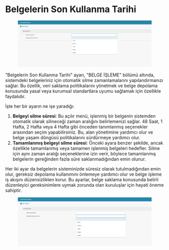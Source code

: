 # Belgelerin Son Kullanma Tarihi

<figure><img src="../../../.gitbook/assets/Bildschirmfoto 2024-05-08 um 10.29.17.png" alt=""><figcaption></figcaption></figure>

"Belgelerin Son Kullanma Tarihi" ayarı, "BELGE İŞLEME" bölümü altında, sistemdeki belgeleriniz için otomatik silme zamanlamalarını yapılandırmanızı sağlar. Bu özellik, veri saklama politikalarını yönetmek ve belge depolama konusunda yasal veya kurumsal standartlara uyumu sağlamak için özellikle faydalıdır.

İşte her bir ayarın ne işe yaradığı:

1. **Belgeyi silme süresi**: Bu açılır menü, işlenmiş bir belgenin sistemden otomatik olarak silineceği zaman aralığını belirlemenizi sağlar. 48 Saat, 1 Hafta, 2 Hafta veya 4 Hafta gibi önceden tanımlanmış seçenekler arasından seçim yapabilirsiniz. Bu, alan yönetimine yardımcı olur ve belge yaşam döngüsü politikalarını sürdürmeye yardımcı olur.
2. **Tamamlanmış belgeyi silme süresi**: Önceki ayara benzer şekilde, ancak özellikle tamamlanmış veya tamamen işlenmiş belgeleri hedefler. Silme için aynı zaman aralığı seçeneklerine izin verir, böylece tamamlanmış belgelerin gereğinden fazla süre saklanmadığından emin olunur.

Her iki ayar da belgelerin sisteminizde süresiz olarak tutulmadığından emin olur, gereksiz depolama kullanımını önlemeye yardımcı olur ve belge işleme iş akışını düzensizlikten korur. Bu ayarlar, belge saklama konusunda belirli düzenleyici gereksinimlere uymak zorunda olan kuruluşlar için hayati öneme sahiptir.

<figure><img src="../../../.gitbook/assets/Bildschirmfoto 2024-05-08 um 10.29.27.png" alt=""><figcaption></figcaption></figure>
